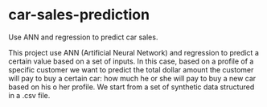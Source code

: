 # car-sales-prediction
Use ANN and regression to predict car sales.

This project use ANN (Artificial Neural Network) and regression to predict a certain value based on a set of inputs. In this case, based on a profile of a specific customer we want to predict the total dollar amount the customer will pay to buy a certain car: how much he or she will pay to buy a new car based on his o her profile. We start from a set of synthetic data structured in a .csv file.
